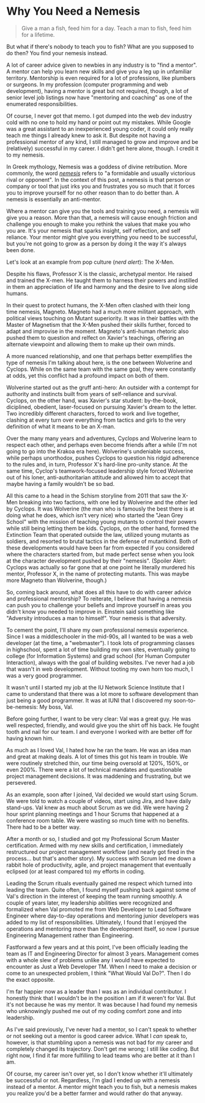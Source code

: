 # Why You Need a Nemesis

> Give a man a fish, feed him for a day.
> Teach a man to fish, feed him for a lifetime.

But what if there's nobody to teach you to fish?  What are you supposed to do then?  You find your nemesis instead.

A lot of career advice given to newbies in any industry is to "find a mentor".  A mentor can help you learn new skills and give you a leg up in unfamiliar territory.  Mentorship is even required for a lot of professions, like plumbers or surgeons.  In my profession (computer programming and web development), having a mentor is great but not required, though, a lot of senior level job listings now have "mentoring and coaching" as one of the enumerated responsibilities.

Of course, I never got that memo.  I got dumped into the web dev industry cold with no one to hold my hand or point out my mistakes.  While Google was a great assistant to an inexperienced young coder, it could only really teach me things I already knew to ask it.  But despite not having a professional mentor of any kind, I still managed to grow and improve and be (relatively) successful in my career.  I didn't get here alone, though.  I credit it to my nemesis.

In Greek mythology, Nemesis was a goddess of divine retribution.  More commonly, the word [_nemesis_](https://www.merriam-webster.com/dictionary/nemesis) refers to "a formidable and usually victorious rival or opponent".  In the context of this post, a nemesis is that person or company or tool that just irks you and frustrates you so much that it forces you to improve yourself for no other reason than to do better than.  A nemesis is essentially an anti-mentor.

Where a mentor can give you the tools and training you need, a nemesis will give you a reason.  More than that, a nemesis will cause enough friction and challenge you enough to make you rethink the values that make you who you are.  It's your nemesis that sparks insight, self reflection, and self reliance.  Your mentor might give you everything you need to be successful, but you're not going to grow as a person by doing it the way it's always been done.

Let's look at an example from pop culture (_nerd alert_): The X-Men.

Despite his flaws, Professor X is the classic, archetypal mentor.  He raised and trained the X-men.  He taught them to harness their powers and instilled in them an appreciation of life and harmony and the desire to live along side humans.

In their quest to protect humans, the X-Men often clashed with their long time nemesis, Magneto.  Magneto had a much more militant approach, with political views touching on Mutant superiority.  It was in their battles with the Master of Magnetism that the X-Men pushed their skills further, forced to adapt and improvise in the moment.  Magneto's anti-human rhetoric also pushed them to question and relfect on Xavier's teachings, offering an alternate viewpoint and allowing them to make up their own minds.

A more nuanced relationship, and one that perhaps better exemplifies the type of nemesis I'm talking about here, is the one between Wolverine and Cyclops.  While on the same team with the same goal, they were constantly at odds, yet this conflict had a profound impact on both of them.

Wolverine started out as the gruff anti-hero: An outsider with a contempt for authority and instincts built from years of self-reliance and survival.  Cyclops, on the other hand, was Xavier's star student: by-the-book, diciplined, obedient, laser-focused on pursuing Xavier's dream to the letter.  Two incredibly different characters, forced to work and live together, clashing at every turn over everything from tactics and girls to the very definition of what it means to be an X-man.

Over the many many years and adventures, Cyclops and Wolverine learn to respect each other, and perhaps even become friends after a while (I'm not going to go into the Krakoa era here).  Wolverine's undeniable success, while perhaps unorthodox, pushes Cyclops to question his ridgid adherence to the rules and, in turn, Professor X's hard-line pro-unity stance.  At the same time, Cyclop's teamwork-focused leadership style forced Wolverine out of his loner, anti-authoritarian attitude and allowed him to accept that maybe having a family wouldn't be so bad.

All this came to a head in the Schism storyline from 2011 that saw the X-Men breaking into two factions, with one led by Wolverine and the other led by Cyclops.  It was Wolverine (the man who is famously the best there is at doing what he does, which isn't very nice) who started the "Jean Grey School" with the mission of teaching young mutants to control their powers while still being letting them be kids.  Cyclops, on the other hand, formed the Extinction Team that operated outside the law, utilized young mutants as soldiers, and resorted to brutal tactics in the defense of mutantkind.  Both of these developments would have been far from expected if you considered where the characters started from, but made perfect sense when you look at the character development pushed by their "nemesis".  (Spoiler Alert: Cyclops was actually so far gone that at one point he literally murdered his mentor, Professor X, in the name of protecting mutants. This was maybe more Magneto than Wolverine, though.)

So, coming back around, what does all this have to do with career advice and professional mentorship?  To reiterate, I believe that having a nemesis can push you to challenge your beliefs and improve yourself in areas you didn't know you needed to improve in.  Einstein said something like "Adversity introduces a man to himself".  Your nemesis is that adversity.

To cement the point, I'll share my own professional nemesis experience.  Since I was a middleschooler in the mid-90s, all I wanted to be was a web developer (at the time, a "webmaster").  I took lots of programming classes in highschool, spent a lot of time building my own sites, eventually going to college (for Information Systems) and grad school (for Human Computer Interaction), always with the goal of building websites.  I've never had a job that wasn't in web development.  Without tooting my own horn too much, I was a very good programmer.

It wasn't until I started my job at the IU Network Science Institute that I came to understand that there was a lot more to software development than just being a good programmer.  It was at IUNI that I discovered my soon-to-be-nemesis:  My boss, Val.

Before going further, I want to be very clear: Val was a great guy.  He was well respected, friendly, and would give you the shirt off his back.  He fought tooth and nail for our team.  I and everyone I worked with are better off for having known him.

As much as I loved Val, I hated how he ran the team.  He was an idea man and great at making deals.  A lot of times this got his team in trouble.  We were routinely stretched thin, our time being oversold at 120%, 150%, or even 200%.  There were a lot of technical mandates and questionable project management decisions.  It was maddening and frustrating, but we persevered.

As an example, soon after I joined, Val decided we would start using Scrum.  We were told to watch a couple of videos, start using Jira, and have daily stand-ups.  Val knew as much about Scrum as we did.  We were having 2 hour sprint planning meetings and 1 hour Scrums that happened at a conference room table.  We were wasting so much time with no benefits.  There had to be a better way.

After a month or so, I studied and got my Professional Scrum Master certification.  Armed with my new skills and certification, I immediately restructured our project management workflow (and nearly got fired in the process... but that's another story).  My success with Scrum led me down a rabbit hole of productivity, agile, and project management that eventually eclipsed (or at least compared to) my efforts in coding.

Leading the Scrum rituals eventually gained me respect which turned into leading the team.  Quite often, I found myself pushing back against some of Val's direction in the interest of keeping the team running smoothly.  A couple of years later, my leadership abilities were recognized and formalized when Val promoted me from Web Developer to Lead Software Engineer where day-to-day operations and mentoring junior developers was added to my list of responsibilities.  Ultimately, I found that I enjoyed the operations and mentoring more than the development itself, so now I pursue Engineering Management rather than Engineering.

Fastforward a few years and at this point, I've been officially leading the team as IT and Engineering Director for almost 3 years.  Management comes with a whole slew of problems unlike any I would have expected to encounter as Just a Web Developer TM.  When I need to make a decision or come to an unexpected problem, I think "What Would Val Do?".  Then I do the exact opposite.

I'm far happier now as a leader than I was as an individual contributor.  I honestly think that I wouldn't be in the position I am if it weren't for Val.  But it's not because he was my mentor.  It was because I had found my nemesis who unknowingly pushed me out of my coding comfort zone and into leadership.

As I've said previously, I've never had a mentor, so I can't speak to whether or not seeking out a mentor is good career advice.  What I _can_ speak to, however, is that stumbling upon a nemesis was not bad for _my_ career and completely changed its trajectory.  Don't get me wrong; I still like coding.  But right now, I find it far more fulfilling to lead teams who are better at it than I am.

Of course, my career isn't over yet, so I don't know whether it'll ultimately be successful or not.  Regardless, I'm glad I ended up with a nemesis instead of a mentor.  A mentor might teach you to fish, but a nemesis makes you realize you'd be a better farmer and would rather do that anyway.


